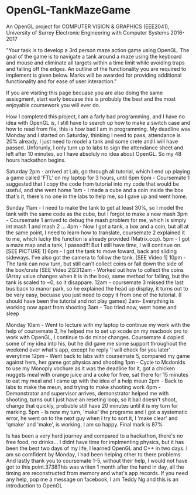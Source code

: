 # OpenGL-TankMazeGame

An OpenGL project for COMPUTER VISION & GRAPHICS (EEE2041), University of Surrey Electronic Engineering with Computer Systems 2016-2017

"Your task is to develop a 3rd person maze action game using OpenGL. The goal of the game is to navigate a tank around a maze using the keyboard and mouse and eliminate all targets within a time limit while avoiding traps and falling off the edges. An outline of the functionality you are required to implement is given below. Marks will be awarded for providing additional functionality and for ease of user interaction."

If you are visiting this page becuase you are also doing the same assisgment, start early becuase this is probubly the best and the most enjoyable coursework you will ever do.

How I completed this project, I am a farly bad programming, and I have no idea with OpenGL is, I still have to search up how to make a switch case and how to read from file, this is how bad I am in programming. My deadline was Monday and I started on Saturday, thinking I need to pass, attendance is 20% already, I just need to model a tank and some crete and I will have passed. Unforunly, I only turn up to labs to sign the attendance sheet and left after 10 minutes, so I have absoluly no idea about OpenGL. So my 48 hours hackathon begins.

Saturday
2pm - arrived at Lab, go through all tutorial, which I end up playing a game called 'FTL' on my laptop for 3 hours, until 6pm
6pm - Coursemate 1 suggested that I copy the code from tutorial into my code that would be useful, and she went home
1am - I made a cube and a coin inside the box that's it, there's no one in the labs to help me, so I gave up and went home.

Sunday
11am - I need to make the tank to get at least 30%, so I model the tank with the same code as the cube, but I forgot to make a new mash
3pm - Coursemate 1 arrived to debug the mash problem for me, which is simply int mash 1 and mash 2 ...
4pm - Now I got a tank, a box and a coin, but all at the same point, I need to learn how to translate, coursemate 2 explained it to me, which lucky the function is already provided (Matrix.ccp).
5pm - I got a maze map and a tank, I passed!!! But I still have time, I will continue on. [SEE PICTURE 1]
6pm - I got the tank to move foward, back and sliding sideways. I've also got the camera to follow the tank. [SEE Video 1]
10pm - The tank can now turn, but still can't collect coins or fall down the side of the box/crate [SEE Video 2]2312am - Worked out how to collect the coins (Array value changes when it is in the box), same method for falling, but the tank is scaled to ~0, so it disappare.
12am - coursemate 3 missed the last bus back to manor park, so he explained the head up display, it turns out to be very easy, becuase you just need to copy it from one of the tutorial. (I should have been the tutorial and not play games)
2am- Everything is working now apart from shooting
3am - Too tried now, went home and sleep

Monday
10am - Went to lecture with my laptop to continue my work with the help of coursemate 3, he helped me to set up xcode on my macbook pro to work with OpenGL, I continue to do minor changes. Coursemate 4 copied some of my idea into his, but he did gave me some support throughout the weekend over what's app, except he reply 'I will check for you later' everytime
12pm - Went back to labs with coursemate 5, compared my game against hers, her game got physics and shooting
1pm - Cycle to Mcdonlds to use my Monoply vochure as it was the deadline for it, got a chicken nuggets meal with orange juice and a coke for free, sat there for 15 minutes to eat my meal and I came up with the idea of a help meun
2pm - Back to labs to make the meun, and trying to make shooting work
4pm - Demonstrator and supervisor arrives, demonstrator helped me with shooting, turns out I just have an reseting loop, so it ball doesn't shoot, change that quickly, probuble still have 20 minutes until it is my turn for marking.
5pm - Is now my turn, 'make' the programe and I got a systematic error, he went on to the next guy when I try to sort it, I 'make clear' and 'qmake' and 'make', is working, I am so happy. Final mark is 87%

Is has been a very hard journey and compared to a hackathon, there's no free food, no drinks... I didnt have time for implmenting physics, but it has been the best two days of my life, I learned OpenGL and C++ in two days. I am so comfident by Monday, I had been helping other to there problems. And lastly thank you to coursemate 1-5, without their help, I would not have got to this point.3738This was writen 1 month after the hand in day, all the timing are reconstructed from memory and what's app records. If you need any help, pop me a message on facebook, I am Teddy Ng and this is an introduction to OpenGL
